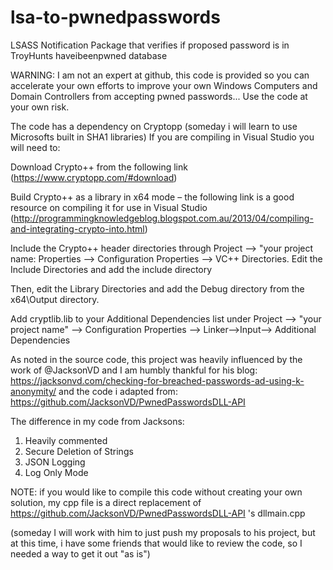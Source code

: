 # lsa-to-pwnedpasswords
LSASS Notification Package that verifies if proposed password is in TroyHunts haveibeenpwned database

WARNING:  I am not an expert at github, this code is provided so you can accelerate your own efforts to improve your own Windows Computers and Domain Controllers from accepting pwned passwords... Use the code at your own risk.

The code has a dependency on Cryptopp (someday i will learn to use Microsofts built in SHA1 libraries)
If you are compiling in Visual Studio you will need to:

Download Crypto++ from the following link (https://www.cryptopp.com/#download)

Build Crypto++ as a library in x64 mode – the following link is a good resource on compiling it for use in Visual Studio (http://programmingknowledgeblog.blogspot.com.au/2013/04/compiling-and-integrating-crypto-into.html)

Include the Crypto++ header directories through Project –> "your project name: Properties –> Configuration Properties –> VC++ Directories. Edit the Include Directories and add the include directory

Then, edit the Library Directories and add the Debug directory from the x64\Output directory.

Add cryptlib.lib to your Additional Dependencies list under Project –> "your project name" –> Configuration Properties –> Linker–>Input–> Additional Dependencies

As noted in the source code, this project was heavily influenced by the work of @JacksonVD and I am humbly thankful for his blog: https://jacksonvd.com/checking-for-breached-passwords-ad-using-k-anonymity/ and the code i adapted from: https://github.com/JacksonVD/PwnedPasswordsDLL-API

The difference in my code from Jacksons:
1) Heavily commented
2) Secure Deletion of Strings
3) JSON Logging
4) Log Only Mode

NOTE: if you would like to compile this code without creating your own solution, my cpp file is a direct replacement of https://github.com/JacksonVD/PwnedPasswordsDLL-API 's dllmain.cpp

(someday I will work with him to just push my proposals to his project, but at this time, i have some friends that would like to review the code, so I needed a way to get it out "as is")
